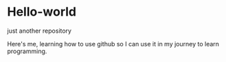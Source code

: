 # Hello-world
just another repository

Here's me, learning how to use github so I can use it in my journey to learn programming.
